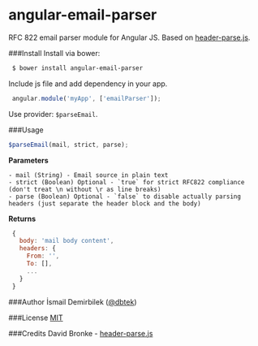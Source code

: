 angular-email-parser
====================

RFC 822 email parser module for Angular JS. Based on [header-parse.js](https://gist.github.com/whitelynx/2e44e2af82bb9f51230d).

###Install
Install via bower:  
```bash
 $ bower install angular-email-parser
````
Include js file and add dependency in your app.
```js
 angular.module('myApp', ['emailParser']);
```
Use provider: `$parseEmail`.

###Usage
```js
$parseEmail(mail, strict, parse);
```

**Parameters**
```
- mail (String) - Email source in plain text
- strict (Boolean) Optional - `true` for strict RFC822 compliance (don't treat \n without \r as line breaks)
- parse (Boolean) Optional - `false` to disable actually parsing headers (just separate the header block and the body)
```
**Returns**
```js
 {
   body: 'mail body content',
   headers: {
     From: '',
     To: [],
     ...
   }
 }
```

###Author
İsmail Demirbilek ([@dbtek](http://twitter.com/dbtek))

###License
[MIT](http://opensource.org/licenses/MIT)

###Credits
David Bronke - [header-parse.js](https://gist.github.com/whitelynx/2e44e2af82bb9f51230d)
